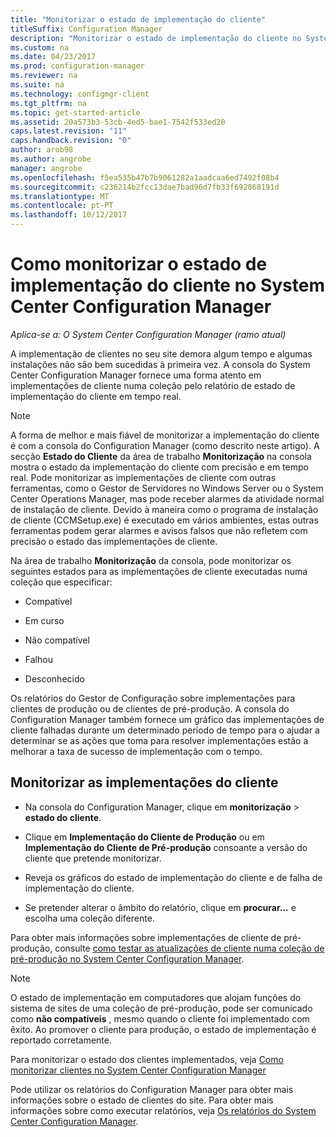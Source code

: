 ```yaml
---
title: "Monitorizar o estado de implementação do cliente"
titleSuffix: Configuration Manager
description: "Monitorizar o estado de implementação do cliente no System Center Configuration Manager."
ms.custom: na
ms.date: 04/23/2017
ms.prod: configuration-manager
ms.reviewer: na
ms.suite: na
ms.technology: configmgr-client
ms.tgt_pltfrm: na
ms.topic: get-started-article
ms.assetid: 20a573b3-53cb-4ed5-bae1-7542f533ed20
caps.latest.revision: "11"
caps.handback.revision: "0"
author: arob98
ms.author: angrobe
manager: angrobe
ms.openlocfilehash: f5ea535b47b7b9061282a1aadcaa6ed7492f08b4
ms.sourcegitcommit: c236214b2fcc13dae7bad96d7fb33f692868191d
ms.translationtype: MT
ms.contentlocale: pt-PT
ms.lasthandoff: 10/12/2017
---
```

# <a name="how-to-monitor-client-deployment-status-in-system-center-configuration-manager"></a>Como monitorizar o estado de implementação do cliente no System Center Configuration Manager

*Aplica-se a: O System Center Configuration Manager (ramo atual)*

A implementação de clientes no seu site demora algum tempo e algumas instalações não são bem sucedidas à primeira vez. A consola do System Center Configuration Manager fornece uma forma atento em implementações de cliente numa coleção pelo relatório de estado de implementação do cliente em tempo real.  

> [!NOTE]  
>  A forma de melhor e mais fiável de monitorizar a implementação do cliente é com a consola do Configuration Manager (como descrito neste artigo). A secção **Estado do Cliente** da área de trabalho **Monitorização** na consola mostra o estado da implementação do cliente com precisão e em tempo real. Pode monitorizar as implementações de cliente com outras ferramentas, como o Gestor de Servidores no Windows Server ou o System Center Operations Manager, mas pode receber alarmes da atividade normal de instalação de cliente. Devido à maneira como o programa de instalação de cliente (CCMSetup.exe) é executado em vários ambientes, estas outras ferramentas podem gerar alarmes e avisos falsos que não refletem com precisão o estado das implementações de cliente.  

 Na área de trabalho **Monitorização** da consola, pode monitorizar os seguintes estados para as implementações de cliente executadas numa coleção que especificar:  

-   Compatível  

-   Em curso  

-   Não compatível  

-   Falhou  

-   Desconhecido  

 Os relatórios do Gestor de Configuração sobre implementações para clientes de produção ou de clientes de pré-produção. A consola do Configuration Manager também fornece um gráfico das implementações de cliente falhadas durante um determinado período de tempo para o ajudar a determinar se as ações que toma para resolver implementações estão a melhorar a taxa de sucesso de implementação com o tempo.  

## <a name="to-monitor-client-deployments"></a>Monitorizar as implementações do cliente  

-   Na consola do Configuration Manager, clique em **monitorização** > **estado do cliente**.  

-   Clique em **Implementação do Cliente de Produção** ou em **Implementação do Cliente de Pré-produção** consoante a versão do cliente que pretende monitorizar.  

-   Reveja os gráficos do estado de implementação do cliente e de falha de implementação do cliente.  

-   Se pretender alterar o âmbito do relatório, clique em **procurar...**  e escolha uma coleção diferente.  

 Para obter mais informações sobre implementações de cliente de pré-produção, consulte [como testar as atualizações de cliente numa coleção de pré-produção no System Center Configuration Manager](../../../core/clients/manage/upgrade/test-client-upgrades.md).

 > [!NOTE]
 > O estado de implementação em computadores que alojam funções do sistema de sites de uma coleção de pré-produção, pode ser comunicado como **não compatíveis** , mesmo quando o cliente foi implementado com êxito. Ao promover o cliente para produção, o estado de implementação é reportado corretamente.   

 Para monitorizar o estado dos clientes implementados, veja [Como monitorizar clientes no System Center Configuration Manager](../../../core/clients/manage/monitor-clients.md)  

 Pode utilizar os relatórios do Configuration Manager para obter mais informações sobre o estado de clientes do site. Para obter mais informações sobre como executar relatórios, veja [Os relatórios do System Center Configuration Manager](../../../core/servers/manage/reporting.md).  
